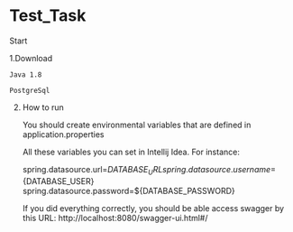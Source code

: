 # Test_Task

Start

1.Download

	Java 1.8

	PostgreSql

2. How to run

    You should create environmental variables that are defined in application.properties

    All these variables you can set in Intellij Idea. For instance:

    spring.datasource.url=${DATABASE_URL}
    spring.datasource.username=${DATABASE_USER}
    spring.datasource.password=${DATABASE_PASSWORD}

  

    If you did everything correctly, you should be able access swagger by this URL: http://localhost:8080/swagger-ui.html#/
